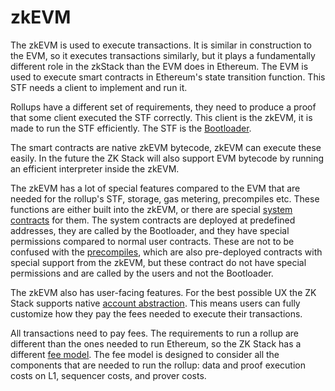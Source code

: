 # zkEVM

The zkEVM is used to execute transactions. It is similar in construction to the EVM, so it executes transactions
similarly, but it plays a fundamentally different role in the zkStack than the EVM does in Ethereum. The EVM is used to
execute smart contracts in Ethereum's state transition function. This STF needs a client to implement and run it.

Rollups have a different set of requirements, they need to produce a proof that some client executed the STF correctly.
This client is the zkEVM, it is made to run the STF efficiently. The STF is the [Bootloader](./bootloader.md).

The smart contracts are native zkEVM bytecode, zkEVM can execute these easily. In the future the ZK Stack will also
support EVM bytecode by running an efficient interpreter inside the zkEVM.

The zkEVM has a lot of special features compared to the EVM that are needed for the rollup's STF, storage, gas metering,
precompiles etc. These functions are either built into the zkEVM, or there are special
[system contracts](./system_contracts.md) for them. The system contracts are deployed at predefined addresses, they are
called by the Bootloader, and they have special permissions compared to normal user contracts. These are not to be
confused with the [precompiles](./precompiles.md), which are also pre-deployed contracts with special support from the
zkEVM, but these contract do not have special permissions and are called by the users and not the Bootloader.

The zkEVM also has user-facing features. For the best possible UX the ZK Stack supports native
[account abstraction](./account_abstraction.md). This means users can fully customize how they pay the fees needed to
execute their transactions.

All transactions need to pay fees. The requirements to run a rollup are different than the ones needed to run Ethereum,
so the ZK Stack has a different [fee model](./zksync_fee_model.md). The fee model is designed to consider all the components
that are needed to run the rollup: data and proof execution costs on L1, sequencer costs, and prover costs.